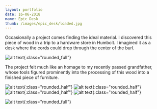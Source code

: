 ```yaml
---
layout: portfolio
date: 16-06-2018
name: Epic Desk
thumb: /images/epic_desk/loaded.jpg
---
```


Occasionally a project comes finding the ideal material. I discovered this
piece of wood in a trip to a hardware store in Humbolt. I imagined it as a
desk where the cords could drop through the center of the burl.

![alt text](/images/epic_desk/raw.jpg "Wood as found"){:class="rounded_full"}

The project felt much like an homage to my recently passed grandfather, whose
tools figured prominently into the processing of this wood into a finished piece
of furniture.

![alt text](/images/epic_desk/planed.jpg "Planed"){:class="rounded_half"}
![alt text](/images/epic_desk/sanded.jpg "Sanded"){:class="rounded_half"}
![alt text](/images/epic_desk/sealed.jpg "Sealed"){:class="rounded_half"}
![alt text](/images/epic_desk/legged.jpg "Legs"){:class="rounded_half"}

![alt text](/images/epic_desk/loaded.jpg "Loaded"){:class="rounded_full"}
